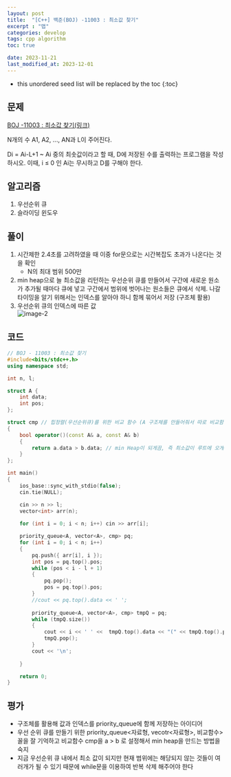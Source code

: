 ```yaml
---
layout: post
title:  "[C++] 백준(BOJ) -11003 : 최소값 찾기"
excerpt : "맵"
categories: develop
tags: cpp algorithm
toc: true

date: 2023-11-21
last_modified_at: 2023-12-01
---
```


* this unordered seed list will be replaced by the toc
{:toc}

## 문제 

[BOJ -11003 : 최소값 찾기(링크)](https://www.acmicpc.net/problem/11003)

N개의 수 A1, A2, ..., AN과 L이 주어진다.

Di = Ai-L+1 ~ Ai 중의 최솟값이라고 할 때, D에 저장된 수를 출력하는 프로그램을 작성하시오. 이때, i ≤ 0 인 Ai는 무시하고 D를 구해야 한다.

## 알고리즘
  1. 우선순위 큐
  2. 슬라이딩 윈도우

## 풀이
  1. 시간제한 2.4초를 고려하였을 때 이중 for문으로는 시간복잡도 초과가 나온다는 것을 확인
      - N의 최대 범위 500만
  2. min heap으로 늘 최소값을 리턴하는 우선순위 큐를 만들어서 구간에 새로운 원소가 추가될 때마다 큐에 넣고 구간에서 범위에 벗어나는 원소들은 큐에서 삭제. 나갈 타이밍을 알기 위해서는 인덱스를 알아야 하니 함께 묶어서 저장 (구조체 활용)
  3. 우선순위 큐의 인덱스에 따른 값   
      ![image-2](https://github.com/Jinlee0206/BOJ/assets/105345909/adc3380f-5f23-4d3d-bcdd-4bc22d293743)

  
## 코드  
```cpp
// BOJ - 11003 : 최소값 찾기
#include<bits/stdc++.h>
using namespace std;

int n, l;

struct A {
	int data;
	int pos;
};

struct cmp // 힙정렬(우선순위큐)를 위한 비교 함수 (A 구조체를 만들어줘서 따로 비교함수 만들어 주는게 필요)
{
	bool operator()(const A& a, const A& b)
	{
		return a.data > b.data; // min Heap이 되게끔, 즉 최소값이 루트에 오게끔
	}
};

int main()
{
	ios_base::sync_with_stdio(false);
	cin.tie(NULL);

	cin >> n >> l;
	vector<int> arr(n);
	
	for (int i = 0; i < n; i++) cin >> arr[i];

	priority_queue<A, vector<A>, cmp> pq;
	for (int i = 0; i < n; i++)
	{
		pq.push({ arr[i], i });
		int pos = pq.top().pos;
		while (pos < i - l + 1)
		{
			pq.pop();
			pos = pq.top().pos;
		}
		//cout << pq.top().data << ' ';
		
		priority_queue<A, vector<A>, cmp> tmpQ = pq;
		while (tmpQ.size())
		{
			cout << i << ' ' <<  tmpQ.top().data << "(" << tmpQ.top().pos << ")" << ' ';
			tmpQ.pop();
		}
		cout << '\n';
		
	}

	return 0;
}
```


## 평가  
* 구조체를 활용해 값과 인덱스를 priority_queue에 함께 저장하는 아이디어
* 우선 순위 큐를 만들기 위한 priority_queue<자료형, vecotr<자료형>, 비교함수> 꼴을 잘 기억하고 비교함수 cmp을 a > b 로 설정해서 min heap을 만드는 방법을 숙지
* 지금 우선순위 큐 내에서 최소 값이 되지만 현재 범위에는 해당되지 않는 것들이 여러개가 될 수 있기 때문에 while문을 이용하여 반복 삭제 해주어야 한다